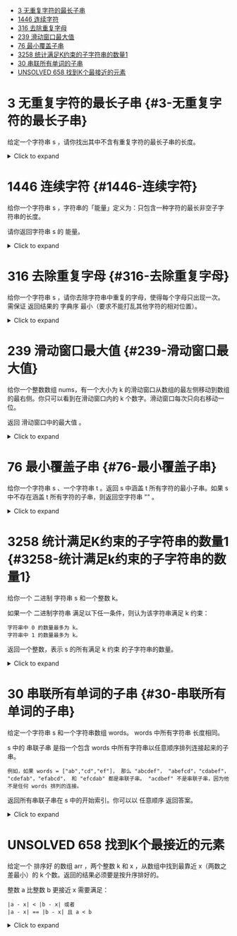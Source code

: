 -   [3
    无重复字符的最长子串](#3-无重复字符的最长子串)
-   [1446 连续字符](#1446-连续字符)
-   [316 去除重复字母](#316-去除重复字母)
-   [239 滑动窗口最大值](#239-滑动窗口最大值)
-   [76 最小覆盖子串](#76-最小覆盖子串)
-   [3258
    统计满足K约束的子字符串的数量1](#3258-统计满足k约束的子字符串的数量1)
-   [30
    串联所有单词的子串](#30-串联所有单词的子串)
-   [UNSOLVED 658
    找到K个最接近的元素](#unsolved-658-找到k个最接近的元素)

# 3 无重复字符的最长子串 {#3-无重复字符的最长子串}

给定一个字符串 s ，请你找出其中不含有重复字符的最长子串的长度。

<details><summary>Click to expand</summary>

``` cpp
class Solution {
public:
    int lengthOfLongestSubstring(string s) {
        int n=s.length();
        int ans=0;
        int left=0;
        unordered_map<char,int> window;
        for(int right=0;right<n;right++){
            char c=s[right];
            while(window.count(c)){
                window.erase(s[left++]);
            }
            window[c]++;
            ans=max(ans,right-left+1);
        }
        return ans;
    }
};
```

</details>

# 1446 连续字符 {#1446-连续字符}

给你一个字符串 s
，字符串的「能量」定义为：只包含一种字符的最长非空子字符串的长度。

请你返回字符串 s 的 能量。

<details><summary>Click to expand</summary>

``` cpp
class Solution {
public:
    int maxPower(string s) {
        unordered_map<char,int> window;
        int left=0;
        int ans=0;
        for(int right=0;right<s.length();right++){
            window[s[right]]++;
            while(window.size()>1){
                if(--window[s[left]]==0){
                    window.erase(s[left]);
                }
                left++;
            }
            ans=max(ans,right-left+1);
        }
        return ans;
    }
};
```

</details>

# 316 去除重复字母 {#316-去除重复字母}

给你一个字符串 s
，请你去除字符串中重复的字母，使得每个字母只出现一次。需保证 返回结果的
字典序 最小（要求不能打乱其他字符的相对位置）。

<details><summary>Click to expand</summary>

``` cpp
class Solution {
public:
    string removeDuplicateLetters(string s) {
        array<int,26> left,in_ans;
        for(auto c: s){
            left[c-'a']++;//统计每个字母的出现次数
        }
        string ans;
        for(auto c: s){
            left[c-'a']--;
            if(in_ans[c-'a']) continue;//ans不能有重复字母
            while(!ans.empty()&&c<ans.back()&&left[ans.back()-'a']){//(x=ans.back())，如果c<x且右边还有x, 就可以把x去掉，因为后面可以重新把x加到ans中
                in_ans[ans.back()-'a']=false;//标记x不在ans中
                ans.pop_back();
            }
            ans+=c;//把c加载ans末尾
            in_ans[c-'a']=true;//把c加到ans中
        }
        return ans;
    }
};
```

</details>

# 239 滑动窗口最大值 {#239-滑动窗口最大值}

给你一个整数数组 nums，有一个大小为 k
的滑动窗口从数组的最左侧移动到数组的最右侧。你只可以看到在滑动窗口内的 k
个数字。滑动窗口每次只向右移动一位。

返回 滑动窗口中的最大值 。

<details><summary>Click to expand</summary>

``` cpp
class Solution {
public:
    vector<int> maxSlidingWindow(vector<int>& nums, int k) {
        int max_num=INT_MIN;
        vector<int> ans;
        deque<int> q;
        for(int i=0;i<nums.size();i++){
            //元素进入队尾
            while(!q.empty()&&nums[q.back()]<=nums[i]){
                q.pop_back();
            }
            //离开队首
            q.push_back(i);
            while(i-q.front()>=k){
                q.pop_front();
            }
            if(i>=k-1){
                ans.emplace_back(nums[q.front()]);
            }
        }
        return ans;
    }
};
```

</details>

# 76 最小覆盖子串 {#76-最小覆盖子串}

给你一个字符串 s 、一个字符串 t 。返回 s 中涵盖 t
所有字符的最小子串。如果 s 中不存在涵盖 t 所有字符的子串，则返回空字符串
\"\" 。

<details><summary>Click to expand</summary>

``` cpp
class Solution {
public:
    string minWindow(string s, string t) {
        array<int,128> need;
        for(auto&c: t){
            need[c]++;
        }
        int r=0,l=0,n=s.length();
        int dist=t.length();
        int start=0,size=INT_MAX;
        while(r<n){
            char c=s[r];
            if(need[c]>0){
                dist--;
            }
            need[c]--;
            if(dist==0){
                while(l<r&&need[s[l]]<0) need[s[l++]]++;
                if(size>r-l+1){
                    size=r-l+1;
                    start=l;
                }
                need[s[l++]]++;
                dist++;
            }
            r++;
        }
        return size==INT_MAX?"":s.substr(start,size);
    }
};
```

</details>

# 3258 统计满足K约束的子字符串的数量1 {#3258-统计满足k约束的子字符串的数量1}

给你一个 二进制 字符串 s 和一个整数 k。

如果一个 二进制字符串 满足以下任一条件，则认为该字符串满足 k 约束：

    字符串中 0 的数量最多为 k。
    字符串中 1 的数量最多为 k。

返回一个整数，表示 s 的所有满足 k 约束 的子字符串的数量。

<details><summary>Click to expand</summary>

``` cpp
class Solution {
public:
    int countKConstraintSubstrings(string s, int k) {
        int left=0;
        int ans=0;
        int cnt[2]{};
        for(int i=0;i<s.length();i++){
            cnt[s[i]&1]++;
            while(cnt[0]>k&&cnt[1]>k){
                cnt[s[left++]&1]--;
            }
            ans+=i-left+1;
        }
        return ans;
    }
};
```

</details>

# 30 串联所有单词的子串 {#30-串联所有单词的子串}

给定一个字符串 s 和一个字符串数组 words。 words 中所有字符串 长度相同。

s 中的 串联子串 是指一个包含 words
中所有字符串以任意顺序排列连接起来的子串。

    例如，如果 words = ["ab","cd","ef"]， 那么 "abcdef"， "abefcd"，"cdabef"， "cdefab"，"efabcd"， 和 "efcdab" 都是串联子串。 "acdbef" 不是串联子串，因为他不是任何 words 排列的连接。

返回所有串联子串在 s 中的开始索引。你可以以 任意顺序 返回答案。

<details><summary>Click to expand</summary>

``` cpp
class Solution {
public:
    vector<int> findSubstring(string &s, vector<string> &words) {
        vector<int> res;
        int m = words.size(), n = words[0].size(), ls = s.size();
        for (int i = 0; i < n && i + m * n <= ls; ++i) {
            unordered_map<string, int> differ;
            for (int j = 0; j < m; ++j) {
                ++differ[s.substr(i + j * n, n)];
            }
            for (string &word: words) {
                if (--differ[word] == 0) {
                    differ.erase(word);
                }
            }
            for (int start = i; start < ls - m * n + 1; start += n) {
                if (start != i) {
                    string word = s.substr(start + (m - 1) * n, n);
                    if (++differ[word] == 0) {
                        differ.erase(word);
                    }
                    word = s.substr(start - n, n);
                    if (--differ[word] == 0) {
                        differ.erase(word);
                    }
                }
                if (differ.empty()) {
                    res.emplace_back(start);
                }
            }
        }
        return res;
    }
};
```

</details>

# UNSOLVED 658 找到K个最接近的元素

给定一个 排序好 的数组 arr ，两个整数 k 和 x ，从数组中找到最靠近
x（两数之差最小）的 k 个数。返回的结果必须要是按升序排好的。

整数 a 比整数 b 更接近 x 需要满足：

    |a - x| < |b - x| 或者
    |a - x| == |b - x| 且 a < b

<details><summary>Click to expand</summary>

``` cpp
class Solution {
public:
    vector<int> smallestRange(vector<vector<int>>& nums) {
        int n = nums.size();
        unordered_map<int, vector<int>> indices;
        int xMin = INT_MAX, xMax = INT_MIN;
        for (int i = 0; i < n; ++i) {
            for (const int& x: nums[i]) {
                indices[x].push_back(i);
                xMin = min(xMin, x);
                xMax = max(xMax, x);
            }
        }

        vector<int> freq(n);
        int inside = 0;
        int left = xMin, right = xMin - 1;
        int bestLeft = xMin, bestRight = xMax;

        while (right < xMax) {
            ++right;
            if (indices.count(right)) {
                for (const int& x: indices[right]) {
                    ++freq[x];
                    if (freq[x] == 1) {
                        ++inside;
                    }
                }
                while (inside == n) {
                    if (right - left < bestRight - bestLeft) {
                        bestLeft = left;
                        bestRight = right;
                    }
                    if (indices.count(left)) {
                        for (const int& x: indices[left]) {
                            --freq[x];
                            if (freq[x] == 0) {
                                --inside;
                            }
                        }
                    }
                    ++left;
                }
            }
        }

        return {bestLeft, bestRight};
    }
};
```

</details>
